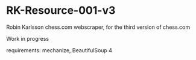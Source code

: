 # RK-Resource-001-v3
Robin Karlsson chess.com webscraper, for the third version of chess.com

Work in progress

requirements: mechanize, BeautifulSoup 4
